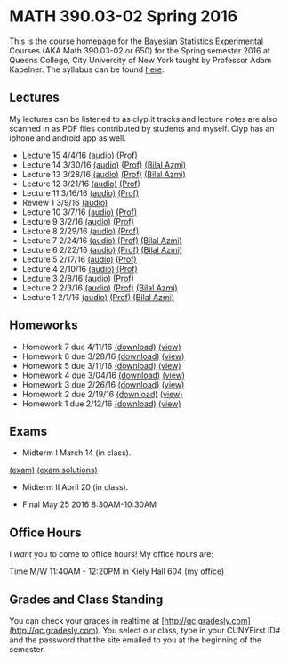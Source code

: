# MATH 390.03-02 Spring 2016

This is the course homepage for the Bayesian Statistics Experimental Courses (AKA Math 390.03-02 or 650) for the Spring semester 2016 at Queens College, City University of New York taught by Professor Adam Kapelner. The syllabus can be found [here](https://raw.githubusercontent.com/kapelner/QC_Math_390.03-02_Spr_2016/master/syllabus/syllabus.pdf).

## Lectures

My lectures can be listened to as clyp.it tracks and lecture notes are also scanned in as PDF files contributed by students and myself. Clyp has an iphone and android app as well.

* Lecture 15 4/4/16 [(audio)](https://clyp.it/wtvfwmww) [(Prof)](https://github.com/kapelner/QC_Math_390.03-02_Spr_2016/blob/master/lectures/lec15kap.pdf)
* Lecture 14 3/30/16 [(audio)](https://clyp.it/co3uftb4) [(Prof)](https://github.com/kapelner/QC_Math_390.03-02_Spr_2016/blob/master/lectures/lec14kap.pdf) [(Bilal Azmi)](https://github.com/kapelner/QC_Math_390.03-02_Spr_2016/blob/master/lectures/lec14ba.pdf)
* Lecture 13 3/28/16 [(audio)](https://clyp.it/kou33fio) [(Prof)](https://github.com/kapelner/QC_Math_390.03-02_Spr_2016/blob/master/lectures/lec13kap.pdf) [(Bilal Azmi)](https://github.com/kapelner/QC_Math_390.03-02_Spr_2016/blob/master/lectures/lec13ba.pdf)
* Lecture 12 3/21/16 [(audio)](https://clyp.it/xi1btxuw) [(Prof)](https://github.com/kapelner/QC_Math_390.03-02_Spr_2016/blob/master/lectures/lec12kap.pdf)
* Lecture 11 3/16/16 [(audio)](https://clyp.it/lfazklg4) [(Prof)](https://github.com/kapelner/QC_Math_390.03-02_Spr_2016/blob/master/lectures/lec11kap.pdf)
* Review 1 3/9/16 [(audio)](https://clyp.it/wk50hjrw)
* Lecture 10 3/7/16 [(audio)](https://clyp.it/4i4r5ttn) [(Prof)](https://github.com/kapelner/QC_Math_390.03-02_Spr_2016/blob/master/lectures/lec10kap.pdf)
* Lecture 9 3/2/16 [(audio)](https://clyp.it/sdgprqba) [(Prof)](https://github.com/kapelner/QC_Math_390.03-02_Spr_2016/blob/master/lectures/lec09kap.pdf)
* Lecture 8 2/29/16 [(audio)](https://clyp.it/rpbeekhy) [(Prof)](https://github.com/kapelner/QC_Math_390.03-02_Spr_2016/blob/master/lectures/lec08kap.pdf)
* Lecture 7 2/24/16 [(audio)](https://clyp.it/lbe3cawg) [(Prof)](https://github.com/kapelner/QC_Math_390.03-02_Spr_2016/blob/master/lectures/lec07kap.pdf) [(Bilal Azmi)](https://github.com/kapelner/QC_Math_390.03-02_Spr_2016/blob/master/lectures/lec07ba.pdf)
* Lecture 6 2/22/16 [(audio)](https://clyp.it/okfpbdki) [(Prof)](https://github.com/kapelner/QC_Math_390.03-02_Spr_2016/blob/master/lectures/lec06kap.pdf) [(Bilal Azmi)](https://github.com/kapelner/QC_Math_390.03-02_Spr_2016/blob/master/lectures/lec06ba.pdf)
* Lecture 5 2/17/16 [(audio)](https://clyp.it/g0texiis) [(Prof)](https://github.com/kapelner/QC_Math_390.03-02_Spr_2016/blob/master/lectures/lec05kap.pdf)
* Lecture 4 2/10/16 [(audio)](https://clyp.it/1srsb14t) [(Prof)](https://github.com/kapelner/QC_Math_390.03-02_Spr_2016/blob/master/lectures/lec04kap.pdf)
* Lecture 3 2/8/16 [(audio)](https://clyp.it/fshu43qn) [(Prof)](https://github.com/kapelner/QC_Math_390.03-02_Spr_2016/blob/master/lectures/lec03kap.pdf)
* Lecture 2 2/3/16 [(audio)](https://clyp.it/epg3ptbh) [(Prof)](https://github.com/kapelner/QC_Math_390.03-02_Spr_2016/blob/master/lectures/lec02kap.pdf) [(Bilal Azmi)](https://github.com/kapelner/QC_Math_390.03-02_Spr_2016/blob/master/lectures/lec02ba.pdf)
* Lecture 1 2/1/16 [(audio)](https://clyp.it/pxhx0ple) [(Prof)](https://github.com/kapelner/QC_Math_390.03-02_Spr_2016/blob/master/lectures/lec01kap.pdf) [(Bilal Azmi)](https://github.com/kapelner/QC_Math_390.03-02_Spr_2016/blob/master/lectures/lec01ba.pdf)

## Homeworks

<!--
* Homework 8 due 4/18/16 [(download)](https://github.com/kapelner/QC_Math_390.03-02_Spr_2016/blob/master/homeworks/hw08/hw08.pdf?raw=true) [(view)](https://github.com/kapelner/QC_Math_390.03-02_Spr_2016/blob/master/homeworks/hw08/hw08.pdf)-->
* Homework 7 due 4/11/16 [(download)](https://github.com/kapelner/QC_Math_390.03-02_Spr_2016/blob/master/homeworks/hw07/hw07.pdf?raw=true) [(view)](https://github.com/kapelner/QC_Math_390.03-02_Spr_2016/blob/master/homeworks/hw07/hw07.pdf)
* Homework 6 due 3/28/16 [(download)](https://github.com/kapelner/QC_Math_390.03-02_Spr_2016/blob/master/homeworks/hw06/hw06.pdf?raw=true) [(view)](https://github.com/kapelner/QC_Math_390.03-02_Spr_2016/blob/master/homeworks/hw06/hw06.pdf)
* Homework 5 due 3/11/16 [(download)](https://github.com/kapelner/QC_Math_390.03-02_Spr_2016/blob/master/homeworks/hw05/hw05.pdf?raw=true) [(view)](https://github.com/kapelner/QC_Math_390.03-02_Spr_2016/blob/master/homeworks/hw05/hw05.pdf)
* Homework 4 due 3/04/16 [(download)](https://github.com/kapelner/QC_Math_390.03-02_Spr_2016/blob/master/homeworks/hw04/hw04.pdf?raw=true) [(view)](https://github.com/kapelner/QC_Math_390.03-02_Spr_2016/blob/master/homeworks/hw04/hw04.pdf)
* Homework 3 due 2/26/16 [(download)](https://github.com/kapelner/QC_Math_390.03-02_Spr_2016/blob/master/homeworks/hw03/hw03.pdf?raw=true) [(view)](https://github.com/kapelner/QC_Math_390.03-02_Spr_2016/blob/master/homeworks/hw03/hw03.pdf)
* Homework 2 due 2/19/16 [(download)](https://github.com/kapelner/QC_Math_390.03-02_Spr_2016/blob/master/homeworks/hw02/hw02.pdf?raw=true) [(view)](https://github.com/kapelner/QC_Math_390.03-02_Spr_2016/blob/master/homeworks/hw02/hw02.pdf)
* Homework 1 due 2/12/16 [(download)](https://github.com/kapelner/QC_Math_390.03-02_Spr_2016/blob/master/homeworks/hw01/hw01.pdf?raw=true) [(view)](https://github.com/kapelner/QC_Math_390.03-02_Spr_2016/blob/master/homeworks/hw01/hw01.pdf)

## Exams

* Midterm I March 14 (in class). 

[(exam)](https://github.com/kapelner/QC_Math_390.03-02_Spr_2016/blob/master/exams/midterm1/midterm1.pdf) [(exam solutions)](https://github.com/kapelner/QC_Math_390.03-02_Spr_2016/blob/master/exams/midterm1/midterm1_solutions.pdf)

* Midterm II April 20 (in class). 

<!--
[(exam)](https://github.com/kapelner/QC_Math_390.03-02_Spr_2016/blob/master/exams/midterm2/midterm2.pdf) [(exam solutions)](https://github.com/kapelner/QC_Math_390.03-02_Spr_2016/blob/master/exams/midterm2/midterm2_solutions.pdf)-->

* Final May 25 2016 8:30AM-10:30AM

<!--
[(exam)](https://github.com/kapelner/QC_Math_390.03-02_Spr_2016/blob/master/exams/final/final.pdf) [(exam solutions)](https://github.com/kapelner/QC_Math_390.03-02_Spr_2016/blob/master/exams/final/final_solutions.pdf)-->

## Office Hours

I *want* you to come to office hours! My office hours are:

Time M/W 11:40AM - 12:20PM in Kiely Hall 604 (my office)

## Grades and Class Standing

You can check your grades in realtime at [http://qc.gradesly.com](http://qc.gradesly.com). You select our class, type in your CUNYFirst ID# and the password that the site emailed to you at the beginning of the semester.
